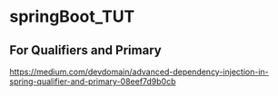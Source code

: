 # springBoot_TUT

## For Qualifiers and Primary
https://medium.com/devdomain/advanced-dependency-injection-in-spring-qualifier-and-primary-08eef7d9b0cb